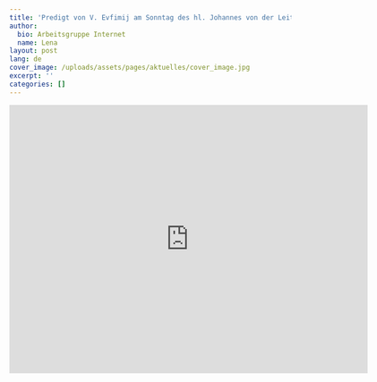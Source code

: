```yaml
---
title: 'Predigt von V. Evfimij am Sonntag des hl. Johannes von der Leiter'
author:
  bio: Arbeitsgruppe Internet
  name: Lena
layout: post
lang: de
cover_image: /uploads/assets/pages/aktuelles/cover_image.jpg
excerpt: ''
categories: []
---
```

<iframe src="https://player.vimeo.com/video/162253974" width="640" height="480" frameborder="0" allowfullscreen></iframe>
